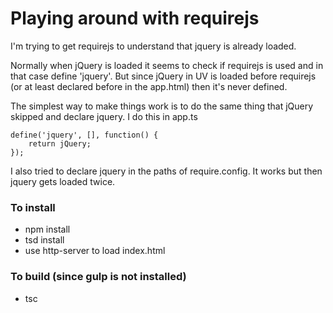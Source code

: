 # Playing around with requirejs

I'm trying to get requirejs to understand that jquery is already loaded.

Normally when jQuery is loaded it seems to check if requirejs is used and in that case define 'jquery'.
But since jQuery in UV is loaded before requirejs (or at least declared before in the app.html) then it's never defined.

The simplest way to make things work is to do the same thing that jQuery skipped and declare jquery. I do this in app.ts

    define('jquery', [], function() {
        return jQuery;
    });

I also tried to declare jquery in the paths of require.config. It works but then jquery gets loaded twice.


### To install
- npm install
- tsd install
- use http-server to load index.html

### To build (since gulp is not installed)
- tsc
